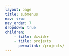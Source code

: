 ```yaml
---
layout: page
title: submenus
nav: true
nav_order: 7
dropdown: true
children:
    - title: divider
    - title: projects
      permalink: /projects/
---
```

